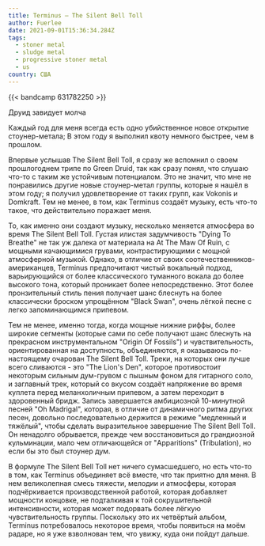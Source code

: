 ```yaml
---
title: Terminus — The Silent Bell Toll
author: Fuerlee
date: 2021-09-01T15:36:34.284Z
tags:
  - stoner metal
  - sludge metal
  - progressive stoner metal
  - us
country: США
---
```

{{< bandcamp 631782250 >}}

Друид завидует молча



Каждый год для меня всегда есть одно убийственное новое открытие стоунер-метала; В этом году я выполнил квоту немного быстрее, чем в прошлом.



Впервые услышав The Silent Bell Toll, я сразу же вспомнил о своем прошлогоднем трипе по Green Druid, так как сразу понял, что слушаю что-то с таким же устойчивым потенциалом. Это не значит, что мне не понравились другие новые стоунер-метал группы, которые я нашёл в этом году; я получил удовлетворение от таких групп, как Vokonis и Domkraft. Тем не менее, в том, как Terminus создаёт музыку, есть что-то такое, что действительно поражает меня.



То, как именно они создают музыку, несколько меняется атмосфера во время The Silent Bell Toll. Густая илистая задумчивость "Dying To Breathe" не так уж далека от материала на At The Maw Of Ruin, с мощными качающимися грувами, контрастирующими с мощной атмосферной музыкой. Однако, в отличие от своих соотечественников-американцев, Terminus предпочитают чистый вокальный подход, варьирующийся от более классического туманного вокала до более высокого тона, который проникает более непосредственно. Этот более пронзительный стиль пения получает шанс блеснуть на более классически броском упрощённом "Black Swan", очень лёгкой песне с легко запоминающимся припевом.



Тем не менее, именно тогда, когда мощные нижние риффы, более широкие сегменты (которые сами по себе получают шанс блеснуть на прекрасном инструментальном "Origin Of Fossils") и чувствительность, ориентированная на доступность, объединяются, я оказываюсь по-настоящему очарован The Silent Bell Toll. Треки, на которых они лучше всего сливаются - это "The Lion's Den", которое противостоит некоторым сильным дум-грувом с пышным фоном для гитарного соло, и заглавный трек, который со вкусом создаёт напряжение во время куплета перед меланхоличным припевом, а затем переходит в здоровенный бридж. Запись завершается амбициозной 10-минутной песней "Oh Madrigal", которая, в отличие от динамичного ритма других песен, довольно последовательно держится в режиме "медленный и тяжёлый", чтобы сделать выразительное завершение The Silent Bell Toll. Он ненадолго обрывается, прежде чем восстановиться до грандиозной кульминации, мало чем отличающейся от "Apparitions" (Tribulation), но если бы это был стоунер дум.



В формуле The Silent Bell Toll нет ничего сумасшедшего, но есть что-то в том, как Terminus объединяет всё вместе, что так приятно для меня. В нем великолепная смесь тяжести, мелодии и атмосферы, которая подчёркивается производственной работой, которая добавляет мощности концовке, не подталкивая к той сокрушительной интенсивности, которая может подорвать более лёгкую чувствительность группы. Поскольку это их четвёртый альбом, Terminus потребовалось некоторое время, чтобы появиться на моём радаре, но я уже взволнован тем, что увижу, куда они пойдут дальше.